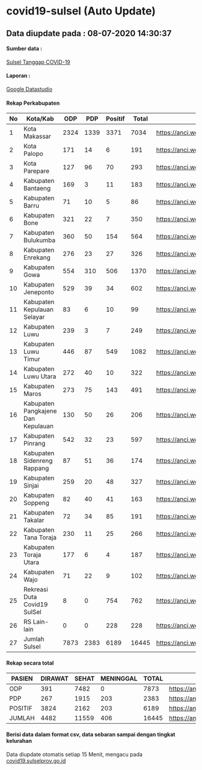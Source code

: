 
# covid19-sulsel (Auto Update)

## Data diupdate pada : 08-07-2020 14:30:37

#### Sumber data :
[Sulsel Tanggap COVID-19](https://covid19.sulselprov.go.id)

#### Laporan :
[Google Datastudio](https://datastudio.google.com/s/jythWGc1j4w)

#### Rekap Perkabupaten 
|No|Kota/Kab|ODP|PDP|Positif|Total|Link|
| --- | --- | --- | --- | --- | --- | --- |
|1|Kota Makassar|2324|1339|3371|7034|https://anci.web.id/cor/kota_makassar|
|2|Kota Palopo|171|14|6|191|https://anci.web.id/cor/kota_palopo|
|3|Kota Parepare|127|96|70|293|https://anci.web.id/cor/kota_parepare|
|4|Kabupaten Bantaeng|169|3|11|183|https://anci.web.id/cor/kabupaten_bantaeng|
|5|Kabupaten Barru|71|10|5|86|https://anci.web.id/cor/kabupaten_barru|
|6|Kabupaten Bone|321|22|7|350|https://anci.web.id/cor/kabupaten_bone|
|7|Kabupaten Bulukumba|360|50|154|564|https://anci.web.id/cor/kabupaten_bulukumba|
|8|Kabupaten Enrekang|276|23|27|326|https://anci.web.id/cor/kabupaten_enrekang|
|9|Kabupaten Gowa|554|310|506|1370|https://anci.web.id/cor/kabupaten_gowa|
|10|Kabupaten Jeneponto|529|39|34|602|https://anci.web.id/cor/kabupaten_jeneponto|
|11|Kabupaten Kepulauan Selayar|83|6|10|99|https://anci.web.id/cor/kabupaten_kepulauan_selayar|
|12|Kabupaten Luwu|239|3|7|249|https://anci.web.id/cor/kabupaten_luwu|
|13|Kabupaten Luwu Timur|446|87|549|1082|https://anci.web.id/cor/kabupaten_luwu_timur|
|14|Kabupaten Luwu Utara|272|40|10|322|https://anci.web.id/cor/kabupaten_luwu_utara|
|15|Kabupaten Maros|273|75|143|491|https://anci.web.id/cor/kabupaten_maros|
|16|Kabupaten Pangkajene Dan Kepulauan|130|50|26|206|https://anci.web.id/cor/kabupaten_pangkajene_dan_kepulauan|
|17|Kabupaten Pinrang|542|32|23|597|https://anci.web.id/cor/kabupaten_pinrang|
|18|Kabupaten Sidenreng Rappang|87|51|36|174|https://anci.web.id/cor/kabupaten_sidenreng_rappang|
|19|Kabupaten Sinjai|259|20|48|327|https://anci.web.id/cor/kabupaten_sinjai|
|20|Kabupaten Soppeng|82|40|41|163|https://anci.web.id/cor/kabupaten_soppeng|
|21|Kabupaten Takalar|72|34|85|191|https://anci.web.id/cor/kabupaten_takalar|
|22|Kabupaten Tana Toraja|230|11|25|266|https://anci.web.id/cor/kabupaten_tana_toraja|
|23|Kabupaten Toraja Utara|177|6|4|187|https://anci.web.id/cor/kabupaten_toraja_utara|
|24|Kabupaten Wajo|71|22|9|102|https://anci.web.id/cor/kabupaten_wajo|
|25|Rekreasi Duta Covid19 SulSel|8|0|754|762|https://anci.web.id/cor/rekreasi_duta_covid19_sulsel|
|26|RS Lain-lain|0|0|228|228|https://anci.web.id/cor/rs_lain-lain|
|27|Jumlah Sulsel|7873|2383|6189|16445|https://anci.web.id/cor/jumlah_sulsel|

#### Rekap secara total

| PASIEN | DIRAWAT | SEHAT | MENINGGAL | TOTAL | LINK |
| ---- | -------- | ---- | ---- |  ---- | ---- |
| ODP | 391 | 7482 | 0 | 7873 | https://anci.web.id/cor/odp_detail.html |
| PDP | 267 | 1915 | 203 | 2383 | https://anci.web.id/cor/pdp_detail.html |
| POSITIF | 3824 | 2162 | 203 | 6189 | https://anci.web.id/cor/positif_detail.html |
| JUMLAH | 4482 | 11559 | 406 | 16445 | https://anci.web.id/cor/jumlah_sulsel/ |

 
#### Berisi data dalam format csv, data sebaran sampai dengan tingkat kelurahan

Data diupdate otomatis setiap 15 Menit, mengacu pada [covid19.sulselprov.go.id](https://covid19.sulselprov.go.id)

